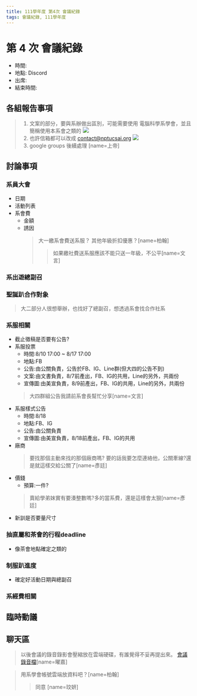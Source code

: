 ```yaml
---
title: 111學年度 第4次 會議紀錄
tags: 會議紀錄, 111學年度
---
```


# 第 4 次 會議紀錄
- 時間: 
- 地點: Discord
- 出席: 
- 結束時間: 

## 各組報告事項


> 1. 文案的部分，要與系辦做出區別，可能需要使用
> 電腦科學系學會，並且簡稱使用本系會之類的
> ![](https://i.imgur.com/vuDJq3z.png)
> 2. 也許信箱都可以改成 contact@nptucsai.org
> ![](https://i.imgur.com/42tGpIT.png)
> 3. google groups 後續處理
>[name=上帝]

## 討論事項
### 系員大會
- 日期
- 活動列表 
- 系會費
  - 金額
  - 誘因
    > 大一繳系會費送系服？
    > 其他年級折扣優惠？[name=柏翰]
    > >如果繳社費送系服應該不能只送一年級，不公平[name=文言]

### 系出遊總副召

### 聖誕趴合作對象
> 大二部分人很想舉辦，也找好了總副召，想透過系會找合作社系

### 系服相關
- 截止徵稿是否要有公告?
- 系服投票
  - 時間:8/10 17:00 ~ 8/17 17:00
  - 地點:FB
  - 公告:由公關負責，公告於FB、IG、Line群(但大四的公告不到)
  - 文案:由文書負責，8/7前產出，FB、IG的共用，Line的另外，共兩份
  - 宣傳圖:由美宣負責，8/9前產出，FB、IG的共用，Line的另外，共兩份
  >大四群組公告我請前系會長幫忙分享[name=文言]
- 系服樣式公告
  - 時間:8/18
  - 地點:FB、IG
  - 公告:由公關負責
  - 宣傳圖:由美宣負責，8/18前產出，FB、IG的共用
- 廠商
  > 要找那個主動來找的那個廠商嗎?
  > 要的話我要怎麼連絡他，公關牽線?還是就這樣交給公關了[name=彥廷]
- 價錢
  - 預算:一件?
  > 賣給學弟妹實有要湊整數嗎?多的當系費，還是這樣會太狠[name=彥廷]
- 新訓是否要量尺寸


### 抽直屬和茶會的行程deadline
- 像茶會地點確定之類的

### 制服趴進度
- 確定好活動日期與總副召

### 系經費相關

## 臨時動議

## 聊天區
> 以後會議的錄音錄影會壓縮放在雲端硬碟，有誰覺得不妥再提出來。
[會議錄音檔](https://drive.google.com/drive/folders/1zDnEnAkOi5YU-n0Leuyidy4E0VBaq3BM?usp=sharing)[name=曜嘉]

> 用系學會帳號雲端放資料吧？[name=柏翰]
> > 同意
[name=玟妍]